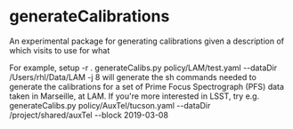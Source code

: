 # generateCalibrations
An experimental package for generating calibrations given a description of which visits to use for what

For example,
    setup -r .
    generateCalibs.py policy/LAM/test.yaml --dataDir /Users/rhl/Data/LAM -j 8
will generate the sh commands needed to generate the calibrations for a set of Prime Focus Spectrograph (PFS)
data taken in Marseille, at LAM.  If you're more interested in LSST, try e.g.
     generateCalibs.py policy/AuxTel/tucson.yaml --dataDir /project/shared/auxTel --block 2019-03-08
